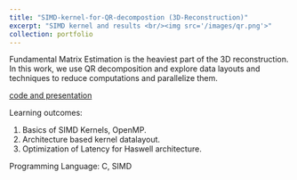 ```yaml
---
title: "SIMD-kernel-for-QR-decompostion (3D-Reconstruction)"
excerpt: "SIMD kernel and results <br/><img src='/images/qr.png'>" 
collection: portfolio
---
```


Fundamental Matrix Estimation is the heaviest part of the 3D reconstruction. In this work, we use QR decomposition and explore data layouts and techniques to reduce computations and parallelize them.

[code and presentation](https://github.com/vishnumh/SIMD-kernel-for-QR-decompostion_3D-Reconstruction)

Learning outcomes: 
1. Basics of SIMD Kernels, OpenMP. 
2. Architecture based kernel datalayout.
3. Optimization of Latency for Haswell architecture.


Programming Language:
C, SIMD
